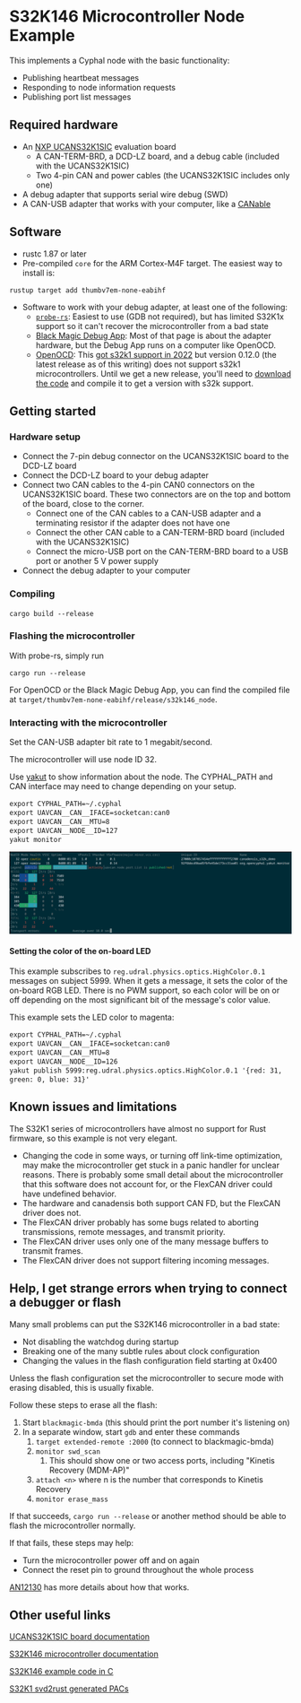 # S32K146 Microcontroller Node Example

This implements a Cyphal node with the basic functionality:
* Publishing heartbeat messages
* Responding to node information requests
* Publishing port list messages

## Required hardware

* An [NXP UCANS32K1SIC](https://www.nxp.com/design/design-center/development-boards-and-designs/UCANS32K1SIC)
  evaluation board
  * A CAN-TERM-BRD, a DCD-LZ board, and a debug cable (included with the UCANS32K1SIC)
  * Two 4-pin CAN and power cables (the UCANS32K1SIC includes only one)
* A debug adapter that supports serial wire debug (SWD)
* A CAN-USB adapter that works with your computer, like a [CANable](https://canable.io/)

## Software

* rustc 1.87 or later
* Pre-compiled `core` for the ARM Cortex-M4F target. The easiest way to install is:
```shell
rustup target add thumbv7em-none-eabihf
```
* Software to work with your debug adapter, at least one of the following:
  * [`probe-rs`](https://probe.rs/): Easiest to use (GDB not required), but has limited S32K1x support
    so it can't recover the microcontroller from a bad state
  * [Black Magic Debug App](https://black-magic.org/): Most of that page is about the adapter hardware, but the
    Debug App runs on a computer like OpenOCD.
  * [OpenOCD](https://openocd.org/): This [got s32k1 support in 2022](https://sourceforge.net/p/openocd/code/ci/a77d280bd07b355b5ec981a91eefa88695081bf1/)
    but version 0.12.0 (the latest release as of this writing) does not support s32k1 microcontrollers.
    Until we get a new release, you'll need to [download the code](https://sourceforge.net/p/openocd/code/ci/master/tree/)
    and compile it to get a version with s32k support.

## Getting started

### Hardware setup

* Connect the 7-pin debug connector on the UCANS32K1SIC board to the DCD-LZ board
* Connect the DCD-LZ board to your debug adapter
* Connect two CAN cables to the 4-pin CAN0 connectors on the UCANS32K1SIC board. These two connectors are on the top
  and bottom of the board, close to the corner.
  * Connect one of the CAN cables to a CAN-USB adapter and a terminating resistor if the adapter does not have one
  * Connect the other CAN cable to a CAN-TERM-BRD board (included with the UCANS32K1SIC)
  * Connect the micro-USB port on the CAN-TERM-BRD board to a USB port or another 5 V power supply
* Connect the debug adapter to your computer

### Compiling

```shell
cargo build --release
```

### Flashing the microcontroller

With probe-rs, simply run
```shell
cargo run --release
```
For OpenOCD or the Black Magic Debug App, you can find the compiled file at `target/thumbv7em-none-eabihf/release/s32k146_node`.

### Interacting with the microcontroller

Set the CAN-USB adapter bit rate to 1 megabit/second.

The microcontroller will use node ID 32.

Use [yakut](https://github.com/openCyphal/yakut) to show information about the node.
The CYPHAL_PATH and CAN interface may need to change depending on your setup.
```shell
export CYPHAL_PATH=~/.cyphal
export UAVCAN__CAN__IFACE=socketcan:can0
export UAVCAN__CAN__MTU=8
export UAVCAN__NODE__ID=127
yakut monitor
```
![yakut screenshot](doc/yakut_monitor.png)

#### Setting the color of the on-board LED

This example subscribes to `reg.udral.physics.optics.HighColor.0.1` messages on subject 5999.
When it gets a message, it sets the color of the on-board RGB LED. There is no PWM support,
so each color will be on or off depending on the most significant bit of the message's color value.

This example sets the LED color to magenta:
```shell
export CYPHAL_PATH=~/.cyphal
export UAVCAN__CAN__IFACE=socketcan:can0
export UAVCAN__CAN__MTU=8
export UAVCAN__NODE__ID=126
yakut publish 5999:reg.udral.physics.optics.HighColor.0.1 '{red: 31, green: 0, blue: 31}'
```

## Known issues and limitations

The S32K1 series of microcontrollers have almost no support for Rust firmware, so this example is not very elegant.

* Changing the code in some ways, or turning off link-time optimization, may make the microcontroller get stuck in a
  panic handler for unclear reasons. There is probably some small detail about the microcontroller that this software
  does not account for, or the FlexCAN driver could have undefined behavior.
* The hardware and canadensis both support CAN FD, but the FlexCAN driver does not.
* The FlexCAN driver probably has some bugs related to aborting transmissions, remote messages, and transmit priority.
* The FlexCAN driver uses only one of the many message buffers to transmit frames.
* The FlexCAN driver does not support filtering incoming messages.

## Help, I get strange errors when trying to connect a debugger or flash

Many small problems can put the S32K146 microcontroller in a bad state:
* Not disabling the watchdog during startup
* Breaking one of the many subtle rules about clock configuration
* Changing the values in the flash configuration field starting at 0x400

Unless the flash configuration set the microcontroller to secure mode with erasing disabled, this is usually fixable.

Follow these steps to erase all the flash:

1. Start `blackmagic-bmda` (this should print the port number it's listening on)
2. In a separate window, start `gdb` and enter these commands
   1. `target extended-remote :2000` (to connect to blackmagic-bmda)
   2. `monitor swd_scan`
      1. This should show one or two access ports, including "Kinetis Recovery (MDM-AP)"
   3. `attach <n>` where n is the number that corresponds to Kinetis Recovery
   4. `monitor erase_mass`

If that succeeds, `cargo run --release` or another method should be able to flash the microcontroller normally.

If that fails, these steps may help:
* Turn the microcontroller power off and on again
* Connect the reset pin to ground throughout the whole process

[AN12130](https://www.nxp.com/docs/en/application-note/AN12130.pdf) has more details about how that works.

## Other useful links

[UCANS32K1SIC board documentation](https://www.nxp.com/document/guide/getting-started-with-the-ucans32k1sic-evaluation-board:GS-UCANS32K1SIC?section=get-hardware)

[S32K146 microcontroller documentation](https://www.nxp.com/products/S32K1)

[S32K146 example code in C](https://github.com/nxp-auto-support/s32k146_cookbook/tree/master)

[S32K1 svd2rust generated PACs](https://github.com/wcpannell/s32k1-pacs)